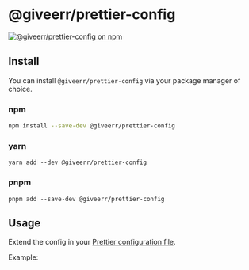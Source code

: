 # @giveerr/prettier-config

[![@giveerr/prettier-config on npm](https://img.shields.io/npm/v/@giveerr/prettier-config?style=for-the-badge)](https://npmjs.com/package/@giveerr/prettier-config)

## Install

You can install `@giveerr/prettier-config` via your package manager of choice.

### npm

```bash
npm install --save-dev @giveerr/prettier-config
```

### yarn

```shell
yarn add --dev @giveerr/prettier-config
```

### pnpm

```shell
pnpm add --save-dev @giveerr/prettier-config
```

## Usage

Extend the config in your [Prettier configuration file].

Example:

[prettier configuration file]: https://prettier.io/docs/en/configuration.html#sharing-configurations
